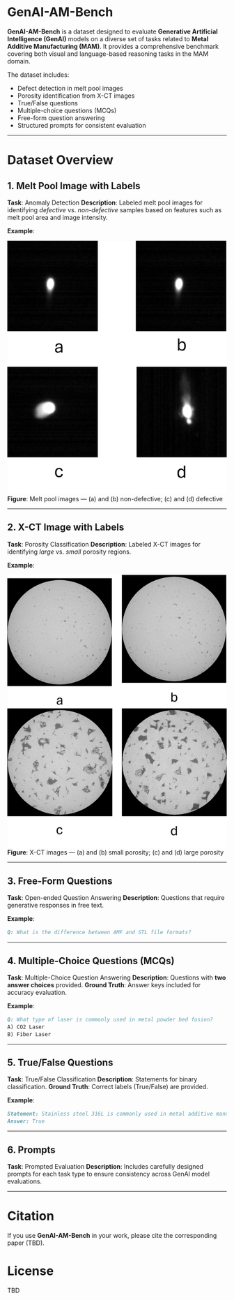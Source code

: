<!-- # GenAI-AM-Bench

GenAI-AM-Bench is a dataset developed to evaluate Generative Artificial Intelligence (GenAI) models on various tasks related to Metal Additive Manufacturing (MAM). It includes detecting defects in melt pool images, identifying porosity labels, answering true/false queries, solving multiple-choice questions, and responding to free-form questions. 

# Dataset Overview
### 1. Melt Pool Image with Labels
- **Anomaly Detection**: Includes melt pool labeled images for identification defective and non-defective image based on features inlcuding melt pool area and intensity of the image.
![Printed Parts](Picture1.png)
Figure: Melt pool image (a) and (b) non-defective and (c) and (d) defective 

### 2. X-CT Image with Labels
- **Porosity Label**: Includes X-CT labeled image for identification large and small porosity data.
![Printed Parts](Picture2.png)
Figure: X-CT image (a) and (b) small porosity and (c) and (d) large porsity

### 2. Free-Form Questions
- **Form**: Questions are open ended qustions. 
- **Sample**: What is the differnce between AMF and STL file?
### 3. Multiple-choice questions (MCQs)
- **Form**:  Provide two choice of each question
- **Ground Truth**: Answer keys are included to assess model accuracy.
### 4. True/False Questions
- **Form**:  Provide a statement
- **Ground Truth**: Answer  should be true or false  that are included to assess model accuracy.

### 5. Prompts
- **Prompts**: Includes prompts for each type of task -->
# GenAI-AM-Bench

**GenAI-AM-Bench** is a dataset designed to evaluate **Generative Artificial Intelligence (GenAI)** models on a diverse set of tasks related to **Metal Additive Manufacturing (MAM)**.
It provides a comprehensive benchmark covering both visual and language-based reasoning tasks in the MAM domain.

The dataset includes:

* Defect detection in melt pool images
* Porosity identification from X-CT images
* True/False questions
* Multiple-choice questions (MCQs)
* Free-form question answering
* Structured prompts for consistent evaluation

---

# Dataset Overview

## 1. Melt Pool Image with Labels

**Task**: Anomaly Detection
**Description**: Labeled melt pool images for identifying *defective* vs. *non-defective* samples based on features such as melt pool area and image intensity.

**Example**:

![Melt Pool Images](Picture1.png)
**Figure**: Melt pool images — (a) and (b) non-defective; (c) and (d) defective

---

## 2. X-CT Image with Labels

**Task**: Porosity Classification
**Description**: Labeled X-CT images for identifying *large* vs. *small* porosity regions.

**Example**:

![X-CT Images](Picture2.png)
**Figure**: X-CT images — (a) and (b) small porosity; (c) and (d) large porosity

---

## 3. Free-Form Questions

**Task**: Open-ended Question Answering
**Description**: Questions that require generative responses in free text.

**Example**:

```markdown
Q: What is the difference between AMF and STL file formats?
```

---

## 4. Multiple-Choice Questions (MCQs)

**Task**: Multiple-Choice Question Answering
**Description**: Questions with **two answer choices** provided.
**Ground Truth**: Answer keys included for accuracy evaluation.

**Example**:

```markdown
Q: What type of laser is commonly used in metal powder bed fusion?  
A) CO2 Laser  
B) Fiber Laser
```

---

## 5. True/False Questions

**Task**: True/False Classification
**Description**: Statements for binary classification.
**Ground Truth**: Correct labels (True/False) are provided.

**Example**:

```markdown
Statement: Stainless steel 316L is commonly used in metal additive manufacturing.  
Answer: True
```

---

## 6. Prompts

**Task**: Prompted Evaluation
**Description**: Includes carefully designed prompts for each task type to ensure consistency across GenAI model evaluations.

---

# Citation

If you use **GenAI-AM-Bench** in your work, please cite the corresponding paper (TBD).

# License

TBD
